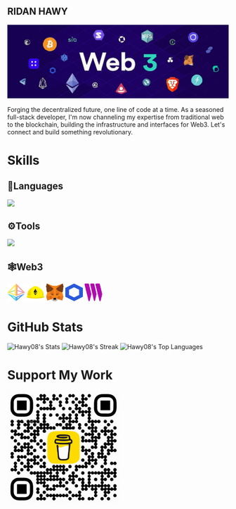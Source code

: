 ## RIDAN HAWY

<img src="./assets/background2.svg" width="100%" height="50%"/>


Forging the decentralized future, one line of code at a time. As a seasoned full-stack developer, I'm now channeling my expertise from traditional web to the blockchain, building the infrastructure and interfaces for Web3. Let's connect and build something revolutionary.

# Skills

## 🧠Languages 
<p align="left">
  <img src="https://skillicons.dev/icons?i=js,ts,python,solidity" />
</p>

## ⚙️Tools
<p align="left">
  <img src="https://skillicons.dev/icons?i=react,nextjs,vite,npm,webpack,docker" />
</p>

## 🕸️Web3
<p align="left">
  <img src="assets/logos/ethereum.svg" alt="Ethereum" width="40" height="40"/>
  <img src="assets/logos/hardhat.svg" alt="Hardhat" width="40" height="40"/>
  <img src="assets/logos/metamask.svg" alt="MetaMask" width="40" height="40"/>
  <img src="assets/logos/chainlink.svg" alt="MetaMask" width="40" height="40"/>
 <img src="assets/logos/thirdweb.svg" alt="MetaMask" width="40" height="40"/>
</p>
</p>

# GitHub Stats


![Hawy08's Stats](https://github-readme-stats.vercel.app/api?username=Hawy08&theme=vue-dark&show_icons=true&hide_border=true&count_private=true)
![Hawy08's Streak](https://github-readme-streak-stats.herokuapp.com/?user=Hawy08&theme=vue-dark&hide_border=true)
![Hawy08's Top Languages](https://github-readme-stats.vercel.app/api/top-langs/?username=Hawy08&theme=vue-dark&show_icons=true&hide_border=true&layout=compact)

# Support My Work

<img src="./assets/buymecoffe.svg" width="256" height="256"/>
